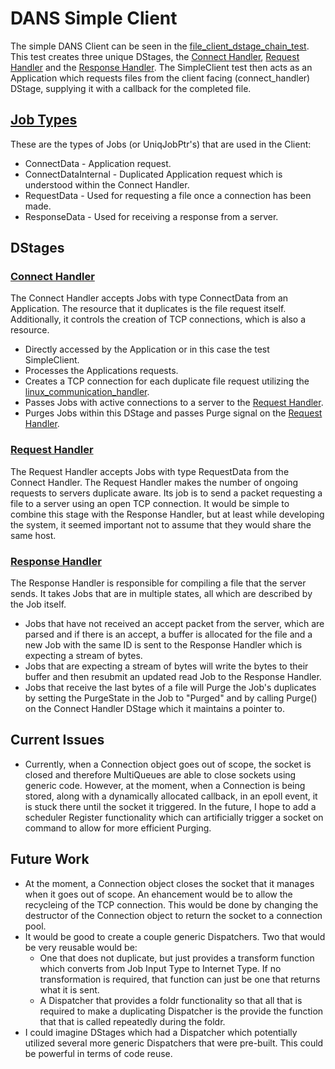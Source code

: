 # DANS Simple Client

The simple DANS Client can be seen in the [file_client_dstage_chain_test](../common/dstage/file_client_dstage_chain_test.cc). This test creates three unique DStages, the [Connect Handler](../common/dstage/client_connect_handler.h), [Request Handler](../common/dstage/client_request_handler.h) and the [Response Handler](../common/dstage/client_response_handler.h). The SimpleClient test then acts as an Application which requests files from the client facing (connect_handler) DStage, supplying it with a callback for the completed file.

## [Job Types](../common/dstage/job_types.h)

These are the types of Jobs (or UniqJobPtr's) that are used in the Client:
* ConnectData - Application request.
* ConnectDataInternal - Duplicated Application request which is understood within the Connect Handler.
* RequestData - Used for requesting a file once a connection has been made.
* ResponseData - Used for receiving a response from a server.

## DStages

### [Connect Handler](../common/dstage/client_connect_handler.h)

The Connect Handler accepts Jobs with type ConnectData from an Application. The resource that it duplicates is the file request itself. Additionally, it controls the creation of TCP connections, which is also a resource.

  * Directly accessed by the Application or in this case the test SimpleClient.
  * Processes the Applications requests.
  * Creates a TCP connection for each duplicate file request utilizing the [linux_communication_handler](../common/dstage/linux_communication_handler.h).
  * Passes Jobs with active connections to a server to the [Request Handler](../common/dstage/client_request_handler.h).
  * Purges Jobs within this DStage and passes Purge signal on the [Request Handler](../common/dstage/client_request_handler.h).

### [Request Handler](../common/dstage/client_request_handler.h)

The Request Handler accepts Jobs with type RequestData from the Connect Handler. The Request Handler makes the number of ongoing requests to servers duplicate aware. Its job is to send a packet requesting a file to a server using an open TCP connection. It would be simple to combine this stage with the Response Handler, but at least while developing the system, it seemed important not to assume that they would share the same host.

### [Response Handler](../common/dstage/client_response_handler.h)

The Response Handler is responsible for compiling a file that the server sends. It takes Jobs that are in multiple states, all which are described by the Job itself.
* Jobs that have not received an accept packet from the server, which are parsed and if there is an accept, a buffer is allocated for the file and a new Job with the same ID is sent to the Response Handler which is expecting a stream of bytes.
* Jobs that are expecting a stream of bytes will write the bytes to their buffer and then resubmit an updated read Job to the Response Handler.
* Jobs that receive the last bytes of a file will Purge the Job's duplicates by setting the PurgeState in the Job to "Purged" and by calling Purge() on the Connect Handler DStage which it maintains a pointer to.

## Current Issues

* Currently, when a Connection object goes out of scope, the socket is closed and therefore MultiQueues are able to close sockets using generic code. However, at the moment, when a Connection is being stored, along with a dynamically allocated callback, in an epoll event, it is stuck there until the socket it triggered. In the future, I hope to add a scheduler Register functionality which can artificially trigger a socket on command to allow for more efficient Purging.

## Future Work

* At the moment, a Connection object closes the socket that it manages when it goes out of scope. An ehancement would be to allow the recycleing of the TCP connection. This would be done by changing the destructor of the Connection object to return the socket to a connection pool.
* It would be good to create a couple generic Dispatchers. Two that would be very reusable would be:
  * One that does not duplicate, but just provides a transform function which converts from Job Input Type to Internet Type. If no transformation is required, that function can just be one that returns what it is sent.
  * A Dispatcher that provides a foldr functionality so that all that is required to make a duplicating Dispatcher is the provide the function that that is called repeatedly during the foldr.
* I could imagine DStages which had a Dispatcher which potentially utilized several more generic Dispatchers that were pre-built. This could be powerful in terms of code reuse.